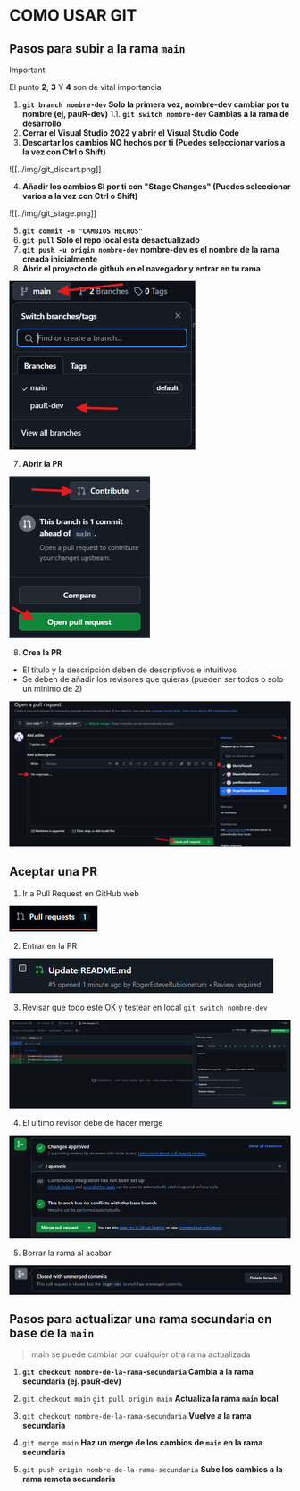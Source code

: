# COMO USAR GIT

## Pasos para subir a la rama `main`

> [!important]
>  El punto **2**, **3** Y **4** son de vital importancia

1. **`git branch nombre-dev` Solo la primera vez, nombre-dev cambiar por tu nombre (ej, pauR-dev)**
1.1. **`git switch nombre-dev` Cambias a la rama de desarrollo**
2. **Cerrar el Visual Studio 2022 y abrir el Visual Studio Code**
3. **Descartar los cambios NO hechos por ti (Puedes seleccionar varios a la vez con Ctrl o Shift)**

![[../img/git_discart.png]]

4. **Añadir los cambios SI por ti con "Stage Changes" (Puedes seleccionar varios a la vez con Ctrl o Shift)**

![[../img/git_stage.png]]

5. **`git commit -m "CAMBIOS HECHOS"`**
6. **`git pull` Solo el repo local esta desactualizado**
7. **`git push -u origin nombre-dev` nombre-dev es el nombre de la rama creada inicialmente**
8. **Abrir el proyecto de github en el navegador y entrar en tu rama**

![alt text](../img/git_branch.png)

7. **Abrir la PR**

![alt text](../img/git_openpr.png)

8. **Crea la PR** 
- El titulo y la descripción deben de descriptivos e intuitivos
- Se deben de añadir los revisores que quieras (pueden ser todos o solo un minimo de 2)

![alt text](../img/git_createpr.png)

## Aceptar una PR

1. Ir a Pull Request en GitHub web

![alt text](../img/git_pr.png)

2. Entrar en la PR

![alt text](../img/git_prenter.png)

3. Revisar que todo este OK y testear en local `git switch nombre-dev`
 
![alt text](../img/git_sumbitreview.png)

4. El ultimo revisor debe de hacer merge

![alt text](../img/git_merge.png)

5. Borrar la rama al acabar
 
![alt text](../img/git_deletebranch.png)

## Pasos para actualizar una rama secundaria en base de la `main`

> main se puede cambiar por cualquier otra rama actualizada

1. **`git checkout nombre-de-la-rama-secundaria` Cambia a la rama secundaria (ej. pauR-dev)**

2. `git checkout main` `git pull origin main` **Actualiza la rama `main` local**

3. `git checkout nombre-de-la-rama-secundaria` **Vuelve a la rama secundaria**

4. `git merge main` **Haz un merge de los cambios de `main` en la rama secundaria**

5. `git push origin nombre-de-la-rama-secundaria` **Sube los cambios a la rama remota secundaria**
